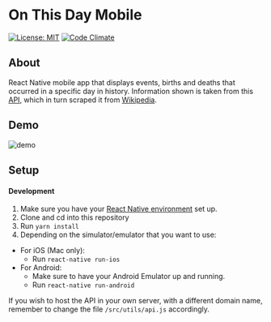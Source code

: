 # On This Day Mobile

[![License: MIT](https://img.shields.io/badge/License-MIT-blue.svg)](https://opensource.org/licenses/MIT)
[![Code Climate](https://codeclimate.com/github/sasalatart/on-this-day-mobile/badges/gpa.svg)](https://codeclimate.com/github/sasalatart/on-this-day-mobile)

## About

React Native mobile app that displays events, births and deaths that occurred in a specific day in history. Information shown is taken from this [API](https://github.com/sasalatart/on-this-day), which in turn scraped it from [Wikipedia](http://www.wikipedia.org).

## Demo

![demo](https://goo.gl/HNWNCc)

## Setup

#### Development

1. Make sure you have your [React Native environment](https://facebook.github.io/react-native/) set up.
2. Clone and cd into this repository
3. Run `yarn install`
4. Depending on the simulator/emulator that you want to use:
  - For iOS (Mac only):
    - Run `react-native run-ios`
  - For Android:
    - Make sure to have your Android Emulator up and running.
    - Run `react-native run-android`

If you wish to host the API in your own server, with a different domain name, remember to change the file `/src/utils/api.js` accordingly.
